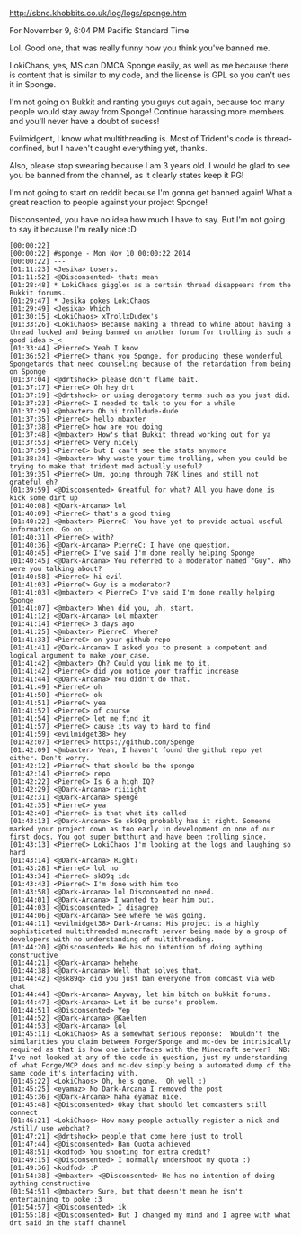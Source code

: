 http://sbnc.khobbits.co.uk/log/logs/sponge.htm

For November 9, 6:04 PM Pacific Standard Time

Lol. Good one, that was really funny how you think you've banned me. 

LokiChaos, yes, MS can DMCA Sponge easily, as well as me because there is content that is similar to my code, and the license is GPL so you can't ues it in Sponge. 

I'm not going on Bukkit and ranting you guys out again, because too many people would stay away from Sponge! Continue harassing more members and you'll never have a doubt of sucess!

Evilmidgent, I know what multithreading is. Most of Trident's code is thread-confined, but I haven't caught everything yet, thanks.

Also, please stop swearing because I am 3 years old. I would  be glad to see you be banned from the channel, as it clearly states keep it PG! 

I'm not going to start on reddit because I'm gonna get banned again! What a great reaction to people against your project Sponge!

Disconsented, you have no idea how much I have to say. But I'm not going to say it because I'm really nice :D

```
[00:00:22] 
[00:00:22] #sponge - Mon Nov 10 00:00:22 2014
[00:00:22] ---
[01:11:23] <Jesika> Losers.
[01:11:52] <@Disconsented> thats mean
[01:28:48] * LokiChaos giggles as a certain thread disappears from the Bukkit forums.
[01:29:47] * Jesika pokes LokiChaos
[01:29:49] <Jesika> Which
[01:30:15] <LokiChaos> xTrollxDudex's
[01:33:26] <LokiChaos> Because making a thread to whine about having a thread locked and being banned on another forum for trolling is such a good idea >_<
[01:33:44] <PierreC> Yeah I know
[01:36:52] <PierreC> thank you Sponge, for producing these wonderful Spongetards that need counseling because of the retardation from being on Sponge
[01:37:04] <@drtshock> please don't flame bait.
[01:37:17] <PierreC> Oh hey drt
[01:37:19] <@drtshock> or using derogatory terms such as you just did.
[01:37:23] <PierreC> I needed to talk to you for a while
[01:37:29] <@mbaxter> Oh hi trolldude-dude
[01:37:35] <PierreC> hello mbaxter
[01:37:38] <PierreC> how are you doing
[01:37:48] <@mbaxter> How's that Bukkit thread working out for ya
[01:37:53] <PierreC> Very nicely
[01:37:59] <PierreC> but I can't see the stats anymore
[01:38:34] <@mbaxter> Why waste your time trolling, when you could be trying to make that trident mod actually useful?
[01:39:35] <PierreC> Um, going through 78K lines and still not grateful eh?
[01:39:59] <@Disconsented> Greatful for what? All you have done is kick some dirt up
[01:40:08] <@Dark-Arcana> lol
[01:40:09] <PierreC> that's a good thing
[01:40:22] <@mbaxter> PierreC: You have yet to provide actual useful information. Go on...
[01:40:31] <PierreC> with?
[01:40:36] <@Dark-Arcana> PierreC: I have one question.
[01:40:45] <PierreC> I've said I'm done really helping Sponge
[01:40:45] <@Dark-Arcana> You referred to a moderator named "Guy". Who were you talking about?
[01:40:58] <PierreC> hi evil
[01:41:03] <PierreC> Guy is a moderator?
[01:41:03] <@mbaxter> < PierreC> I've said I'm done really helping Sponge
[01:41:07] <@mbaxter> When did you, uh, start.
[01:41:12] <@Dark-Arcana> lol mbaxter
[01:41:14] <PierreC> 3 days ago
[01:41:25] <@mbaxter> PierreC: Where?
[01:41:33] <PierreC> on your github repo
[01:41:41] <@Dark-Arcana> I asked you to present a competent and logical argument to make your case.
[01:41:42] <@mbaxter> Oh? Could you link me to it.
[01:41:42] <PierreC> did you notice your traffic increase
[01:41:44] <@Dark-Arcana> You didn't do that.
[01:41:49] <PierreC> oh
[01:41:50] <PierreC> ok
[01:41:51] <PierreC> yea
[01:41:52] <PierreC> of course
[01:41:54] <PierreC> let me find it
[01:41:57] <PierreC> cause its way to hard to find
[01:41:59] <evilmidget38> hey
[01:42:07] <PierreC> https://github.com/Spenge
[01:42:09] <@mbaxter> Yeah, I haven't found the github repo yet either. Don't worry.
[01:42:12] <PierreC> that should be the sponge
[01:42:14] <PierreC> repo
[01:42:22] <PierreC> Is 6 a high IQ?
[01:42:29] <@Dark-Arcana> riiiight
[01:42:31] <@Dark-Arcana> spenge
[01:42:35] <PierreC> yea
[01:42:40] <PierreC> is that what its called
[01:43:13] <@Dark-Arcana> So sk89q probably has it right. Someone marked your project down as too early in development on one of our first docs. You got super butthurt and have been trolling since.
[01:43:13] <PierreC> LokiChaos I'm looking at the logs and laughing so hard
[01:43:14] <@Dark-Arcana> RIght?
[01:43:28] <PierreC> lol no
[01:43:34] <PierreC> sk89q idc
[01:43:43] <PierreC> I'm done with him too
[01:43:58] <@Dark-Arcana> lol Disconsented no need.
[01:44:01] <@Dark-Arcana> I wanted to hear him out.
[01:44:03] <@Disconsented> I disagree
[01:44:06] <@Dark-Arcana> See where he was going.
[01:44:11] <evilmidget38> Dark-Arcana: His project is a highly sophisticated multithreaded minecraft server being made by a group of developers with no understanding of multithreading.
[01:44:20] <@Disconsented> He has no intention of doing aything constructive
[01:44:21] <@Dark-Arcana> hehehe
[01:44:38] <@Dark-Arcana> Well that solves that.
[01:44:42] <@sk89q> did you just ban everyone from comcast via web chat
[01:44:44] <@Dark-Arcana> Anyway, let him bitch on bukkit forums.
[01:44:47] <@Dark-Arcana> Let it be curse's problem.
[01:44:51] <@Disconsented> Yep
[01:44:52] <@Dark-Arcana> @Kaelten
[01:44:53] <@Dark-Arcana> lol
[01:45:11] <LokiChaos> As a somewhat serious reponse:  Wouldn't the similarities you claim between Forge/Sponge and mc-dev be intrisically required as that is how one interfaces with the Minecraft server?  NB: I've not looked at any of the code in question, just my understanding of what Forge/MCP does and mc-dev simply being a automated dump of the same code it's interfacing with.
[01:45:22] <LokiChaos> Oh, he's gone.  Oh well :)
[01:45:25] <eyamaz> No Dark-Arcana I removed the post
[01:45:36] <@Dark-Arcana> haha eyamaz nice.
[01:45:48] <@Disconsented> Okay that should let comcasters still connect
[01:46:21] <LokiChaos> How many people actually register a nick and /still/ use webchat?
[01:47:21] <@drtshock> people that come here just to troll
[01:47:44] <@Disconsented> Ban Quota achieved
[01:48:51] <kodfod> You shooting for extra credit?
[01:49:15] <@Disconsented> I normally undershoot my quota :)
[01:49:36] <kodfod> :P
[01:54:38] <@mbaxter> <@Disconsented> He has no intention of doing aything constructive
[01:54:51] <@mbaxter> Sure, but that doesn't mean he isn't entertaining to poke :3
[01:54:57] <@Disconsented> ik
[01:55:18] <@Disconsented> But I changed my mind and I agree with what drt said in the staff channel
```